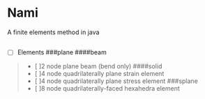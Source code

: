 # Nami
A finite elements method in java

##
+ [ ] Elements
###plane
####beam
> + [ ]2 node plane beam (bend only)
####solid
> + [ ]4 node quadrilaterally plane strain element
> + [ ]4 node quadrilaterally plane stress element
###splane
> + [ ]8 node quadrilaterally-faced hexahedra element 
